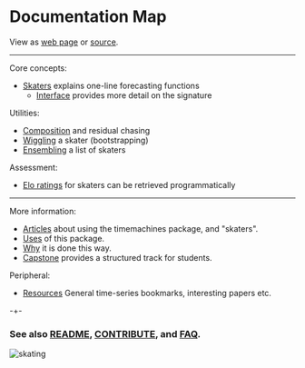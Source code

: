 

# Documentation Map
View as [web page](https://microprediction.github.io/timemachines/) or [source](https://github.com/microprediction/timemachines/blob/main/docs/source.md).


----------------------------------------------
Core concepts:

- [Skaters](https://microprediction.github.io/timemachines/skaters.html) explains one-line forecasting functions
    - [Interface](https://microprediction.github.io/timemachines/interface.html) provides more detail on the signature

Utilities:

- [Composition](https://microprediction.github.io/timemachines/composition.html) and residual chasing
- [Wiggling](https://microprediction.github.io/timemachines/wiggling.html) a skater (bootstrapping)
- [Ensembling](https://microprediction.github.io/timemachines/ensembling.html) a list of skaters

Assessment:

- [Elo ratings](https://microprediction.github.io/timemachines/eloratings.html) for skaters can be retrieved programmatically


-----------------------------------------------
More information:

- [Articles](https://microprediction.github.io/timemachines/articles.html) about using the timemachines package, and "skaters". 
- [Uses](https://microprediction.github.io/timemachines/interface.html) of this package.
- [Why](https://microprediction.github.io/timemachines/interface.html) it is done this way.
- [Capstone](https://microprediction.github.io/timemachines/capstone.html) provides a structured track for students. 

Peripheral:

- [Resources](https://microprediction.github.io/timemachines/resources.html) General time-series bookmarks, interesting papers etc.  


-+- 

### See also [README](https://github.com/microprediction/timemachines/blob/main/README.md),  [CONTRIBUTE](https://github.com/microprediction/timemachines/blob/main/CONTRIBUTE.md), and [FAQ](https://github.com/microprediction/timemachines/blob/main/FAQ.md).


![skating](https://i.imgur.com/elu5muO.png)

